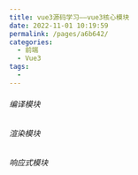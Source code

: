 ```yaml
---
title: vue3源码学习——vue3核心模块
date: 2022-11-01 10:19:59
permalink: /pages/a6b642/
categories:
  - 前端
  - Vue3
tags:
  - 
---
```

###### 编译模块
###### 渲染模块
###### 响应式模块